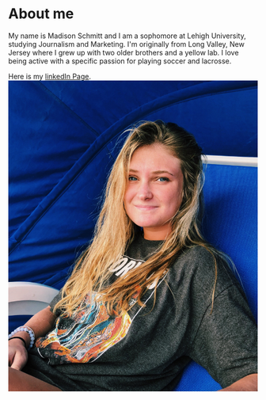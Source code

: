 
# About me


My name is Madison Schmitt and I am a sophomore at Lehigh University, studying Journalism and Marketing. I'm originally from Long Valley, New Jersey where I grew up with two older brothers and a yellow lab. I love being active with a specific passion for playing soccer and lacrosse. 


Here is my [linkedIn Page](https://www.linkedin.com/feed/).
![Profile Image](https://github.com/madisonmschmitt/madisonmschmitt.github.io/blob/master/IMG_5550.JPG?raw=true)
